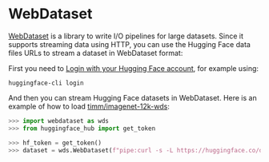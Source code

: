 # WebDataset

[WebDataset](https://github.com/webdataset/webdataset) is a library to write I/O pipelines for large datasets. 
Since it supports streaming data using HTTP, you can use the Hugging Face data files URLs to stream a dataset in WebDataset format:

First you need to [Login with your Hugging Face account](../huggingface_hub/quick-start#login), for example using:

```
huggingface-cli login
```

And then you can stream Hugging Face datasets in WebDataset. Here is an example of how to load [timm/imagenet-12k-wds](https://huggingface.co/datasets/timm/imagenet-12k-wds):

```python
>>> import webdataset as wds
>>> from huggingface_hub import get_token

>>> hf_token = get_token()
>>> dataset = wds.WebDataset(f"pipe:curl -s -L https://huggingface.co/datasets/timm/imagenet-12k-wds/resolve/main/imagenet12k-train-{{0000..1023}}.tar -H 'Authorization:Bearer {hf_token}'")
```
